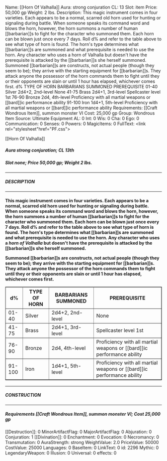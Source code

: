 Name: [[Horn Of Valhalla]]
Aura: strong conjuration
CL: 13
Slot: item
Price: 50,000 gp
Weight: 2 lbs.
Description: This magic instrument comes in four varieties. Each appears to be a normal, scarred old horn used for hunting or signaling during battle. When someone speaks its command word and blows the horn, however, the horn summons a number of human [[barbarian]]s to fight for the character who summoned them. Each horn can be blown just once every 7 days. Roll d% and refer to the table above to see what type of horn is found. The horn's type determines what [[barbarian]]s are summoned and what prerequisite is needed to use the horn. Any character who uses a horn of Valhalla but doesn't have the prerequisite is attacked by the [[barbarian]]s she herself summoned. Summoned [[barbarian]]s are constructs, not actual people (though they seem to be); they arrive with the starting equipment for [[barbarian]]s. They attack anyone the possessor of the horn commands them to fight until they or their opponents are slain or until 1 hour has elapsed, whichever comes first. d% TYPE OF HORN BARBARIANS SUMMONED PREREQUISITE 01-40 Silver 2d4+2, 2nd-level None 41-75 Brass 2d4+1, 3rd-level Spellcaster level 1st 76-90 Bronze 2d4, 4th-level Proficiency with all martial weapons or [[bard]]ic performance ability 91-100 Iron 1d4+1, 5th-level Proficiency with all martial weapons or [[bard]]ic performance ability
Requirements: [[Craft Wondrous Item]], summon monster VI
Cost: 25,000 gp
Group: Wondrous Item
Source: Ultimate Equipment
AL: 0
Int: 0
Wis: 0
Cha: 0
Ego: 0
Communication: 0
Senses: 0
Powers: 0
MagicItems: 0
FullText: <link rel="stylesheet"href="PF.css"><div class="heading"><p class="alignleft">[[Horn Of Valhalla]]</p><div style="clear: both;"></div></div><div><h5><b>Aura </b>strong conjuration; <b>CL </b>13th</h5><h5><b>Slot </b>none; <b>Price </b>50,000 gp; <b>Weight </b>2 lbs.</h5></div><hr/><div><h5><b>DESCRIPTION</b></h5></div><hr/><div><h4><p>This magic instrument comes in four varieties. Each appears to be a normal, scarred old horn used for hunting or signaling during battle. When someone speaks its command word and blows the horn, however, the horn summons a number of human [[barbarian]]s to fight for the character who summoned them. Each horn can be blown just once every 7 days. Roll d% and refer to the table above to see what type of horn is found. The horn's type determines what [[barbarian]]s are summoned and what prerequisite is needed to use the horn. Any character who uses a <i>horn of Valhalla</i> but doesn't have the prerequisite is attacked by the [[barbarian]]s she herself summoned. </p><p>Summoned [[barbarian]]s are constructs, not actual people (though they seem to be); they arrive with the starting equipment for [[barbarian]]s. They attack anyone the possessor of the horn commands them to fight until they or their opponents are slain or until 1 hour has elapsed, whichever comes first. </p><p></p> <table border ='1'><tr><th>d%</th><th>TYPE OF HORN</th><th>BARBARIANS SUMMONED</th><th>PREREQUISITE</th></tr><tr><td>01-40</td><td>Silver</td><td>2d4+2, 2nd-level</td><td>None</td></tr><tr><td>41-75</td><td>Brass</td><td>2d4+1, 3rd-level</td><td>Spellcaster level 1st</td></tr><tr><td>76-90</td><td>Bronze</td><td>2d4, 4th-level</td><td>Proficiency with all martial weapons or [[bard]]ic performance ability</td></tr><tr><td>91-100</td><td>Iron</td><td>1d4+1, 5th-level</td><td>Proficiency with all martial weapons or [[bard]]ic performance ability</td></tr></table> </h4></div><hr/><div><h5><b>CONSTRUCTION</b></h5></div><hr/><div><h5><b>Requirements </b>[[Craft Wondrous Item]], <i>summon monster VI</i>; <b>Cost </b>25,000 gp</h5></div>
[[Destruction]]: 0
MinorArtifactFlag: 0
MajorArtifactFlag: 0
Abjuration: 0
Conjuration: 1
[[Divination]]: 0
Enchantment: 0
Evocation: 0
Necromancy: 0
Transmutation: 0
AuraStrength: strong
WeightValue: 2.0
PriceValue: 50000
CostValue: 25000
Languages: 0
BaseItem: 0
LinkText: 0
id: 2296
Mythic: 0
LegendaryWeapon: 0
Illusion: 0
Universal: 0
effects: 0

